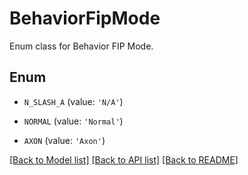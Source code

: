 # BehaviorFipMode

Enum class for Behavior FIP Mode.

## Enum

* `N_SLASH_A` (value: `'N/A'`)

* `NORMAL` (value: `'Normal'`)

* `AXON` (value: `'Axon'`)

[[Back to Model list]](../README.md#documentation-for-models) [[Back to API list]](../README.md#documentation-for-api-endpoints) [[Back to README]](../README.md)


